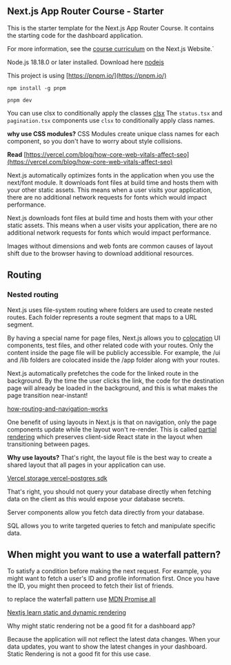 ## Next.js App Router Course - Starter

This is the starter template for the Next.js App Router Course. It contains the starting code for the dashboard application.

For more information, see the [course curriculum](https://nextjs.org/learn) on the Next.js Website.`

Node.js 18.18.0 or later installed. Download here [nodejs](https://nodejs.org/en)

This project is using [https://pnpm.io/](https://pnpm.io/)

`npm install -g pnpm`

`pnpm dev`

You can use clsx to conditionally apply the classes [clsx](https://www.npmjs.com/package/clsx)
The `status.tsx` and `pagination.tsx` components use `clsx` to conditionally apply class names.

**why use CSS modules?** 
CSS Modules create unique class names for each component, so you don't have to worry about style collisions.

**Read**
[https://vercel.com/blog/how-core-web-vitals-affect-seo](https://vercel.com/blog/how-core-web-vitals-affect-seo)

Next.js automatically optimizes fonts in the application when you use the next/font module. It downloads font files at build time and hosts them with your other static assets. This means when a user visits your application, there are no additional network requests for fonts which would impact performance.

Next.js downloads font files at build time and hosts them with your other static assets. This means when a user visits your application, there are no additional network requests for fonts which would impact performance.

Images without dimensions and web fonts are common causes of layout shift due to the browser having to download additional resources.

## Routing
### Nested routing

Next.js uses file-system routing where folders are used to create nested routes. Each folder represents a route segment that maps to a URL segment.

By having a special name for page files, Next.js allows you to [colocation](https://nextjs.org/docs/app/building-your-application/routing#colocation) UI components, test files, and other related code with your routes. Only the content inside the page file will be publicly accessible. For example, the /ui and /lib folders are colocated inside the /app folder along with your routes.

Next.js automatically prefetches the code for the linked route in the background. By the time the user clicks the link, the code for the destination page will already be loaded in the background, and this is what makes the page transition near-instant!

[how-routing-and-navigation-works](https://nextjs.org/docs/app/building-your-application/routing/linking-and-navigating#how-routing-and-navigation-works)


One benefit of using layouts in Next.js is that on navigation, only the page components update while the layout won't re-render. This is called [partial rendering](https://nextjs.org/docs/app/building-your-application/routing/linking-and-navigating#4-partial-rendering) which preserves client-side React state in the layout when transitioning between pages.

**Why use layouts?**
That's right, the layout file is the best way to create a shared layout that all pages in your application can use.

[Vercel storage vercel-postgres sdk](https://vercel.com/docs/storage/vercel-postgres/sdk)

That's right, you should not query your database directly when fetching data on the client as this would expose your database secrets.

Server components allow you fetch data directly from your database.

SQL allows you to write targeted queries to fetch and manipulate specific data.

## When might you want to use a waterfall pattern?
To satisfy a condition before making the next request. For example, you might want to fetch a user's ID and profile information first. Once you have the ID, you might then proceed to fetch their list of friends.

to replace the waterfall pattern use 
[MDN Promise all](https://developer.mozilla.org/en-US/docs/Web/JavaScript/Reference/Global_Objects/Promise/all)

[Nextjs learn static and dynamic rendering](https://nextjs.org/learn/dashboard-app/static-and-dynamic-rendering)

Why might static rendering not be a good fit for a dashboard app?

Because the application will not reflect the latest data changes. When your data updates, you want to show the latest changes in your dashboard. Static Rendering is not a good fit for this use case.

